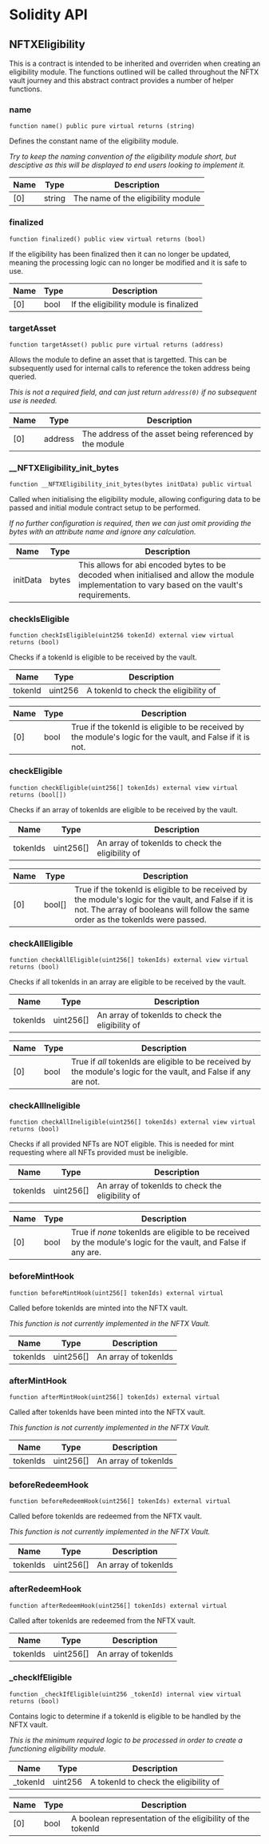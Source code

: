 # Solidity API

## NFTXEligibility

This is a contract is intended to be inherited and overriden when creating
an eligibility module. The functions outlined will be called throughout the NFTX
vault journey and this abstract contract provides a number of helper functions.

### name

```solidity
function name() public pure virtual returns (string)
```

Defines the constant name of the eligibility module.

_Try to keep the naming convention of the eligibility module short, but
desciptive as this will be displayed to end users looking to implement it._

| Name | Type | Description |
| ---- | ---- | ----------- |
| [0] | string | The name of the eligibility module |

### finalized

```solidity
function finalized() public view virtual returns (bool)
```

If the eligibility has been finalized then it can no longer be updated,
meaning the processing logic can no longer be modified and it is safe to use.

| Name | Type | Description |
| ---- | ---- | ----------- |
| [0] | bool | If the eligibility module is finalized |

### targetAsset

```solidity
function targetAsset() public pure virtual returns (address)
```

Allows the module to define an asset that is targetted. This can be
subsequently used for internal calls to reference the token address being
queried.

_This is not a required field, and can just return `address(0)` if no
subsequent use is needed._

| Name | Type | Description |
| ---- | ---- | ----------- |
| [0] | address | The address of the asset being referenced by the module |

### __NFTXEligibility_init_bytes

```solidity
function __NFTXEligibility_init_bytes(bytes initData) public virtual
```

Called when initialising the eligibility module, allowing configuring data
to be passed and initial module contract setup to be performed.

_If no further configuration is required, then we can just omit providing the
bytes with an attribute name and ignore any calculation._

| Name | Type | Description |
| ---- | ---- | ----------- |
| initData | bytes | This allows for abi encoded bytes to be decoded when initialised and allow the module implementation to vary based on the vault's requirements. |

### checkIsEligible

```solidity
function checkIsEligible(uint256 tokenId) external view virtual returns (bool)
```

Checks if a tokenId is eligible to be received by the vault.

| Name | Type | Description |
| ---- | ---- | ----------- |
| tokenId | uint256 | A tokenId to check the eligibility of |

| Name | Type | Description |
| ---- | ---- | ----------- |
| [0] | bool | True if the tokenId is eligible to be received by the module's logic for the vault, and False if it is not. |

### checkEligible

```solidity
function checkEligible(uint256[] tokenIds) external view virtual returns (bool[])
```

Checks if an array of tokenIds are eligible to be received by the vault.

| Name | Type | Description |
| ---- | ---- | ----------- |
| tokenIds | uint256[] | An array of tokenIds to check the eligibility of |

| Name | Type | Description |
| ---- | ---- | ----------- |
| [0] | bool[] | True if the tokenId is eligible to be received by the module's logic for the vault, and False if it is not. The array of booleans will follow the same order as the tokenIds were passed. |

### checkAllEligible

```solidity
function checkAllEligible(uint256[] tokenIds) external view virtual returns (bool)
```

Checks if all tokenIds in an array are eligible to be received by the vault.

| Name | Type | Description |
| ---- | ---- | ----------- |
| tokenIds | uint256[] | An array of tokenIds to check the eligibility of |

| Name | Type | Description |
| ---- | ---- | ----------- |
| [0] | bool | True if _all_ tokenIds are eligible to be received by the module's logic for the vault, and False if any are not. |

### checkAllIneligible

```solidity
function checkAllIneligible(uint256[] tokenIds) external view virtual returns (bool)
```

Checks if all provided NFTs are NOT eligible. This is needed for mint requesting
where all NFTs provided must be ineligible.

| Name | Type | Description |
| ---- | ---- | ----------- |
| tokenIds | uint256[] | An array of tokenIds to check the eligibility of |

| Name | Type | Description |
| ---- | ---- | ----------- |
| [0] | bool | True if _none_ tokenIds are eligible to be received by the module's logic for the vault, and False if any are. |

### beforeMintHook

```solidity
function beforeMintHook(uint256[] tokenIds) external virtual
```

Called before tokenIds are minted into the NFTX vault.

_This function is not currently implemented in the NFTX Vault._

| Name | Type | Description |
| ---- | ---- | ----------- |
| tokenIds | uint256[] | An array of tokenIds |

### afterMintHook

```solidity
function afterMintHook(uint256[] tokenIds) external virtual
```

Called after tokenIds have been minted into the NFTX vault.

_This function is not currently implemented in the NFTX Vault._

| Name | Type | Description |
| ---- | ---- | ----------- |
| tokenIds | uint256[] | An array of tokenIds |

### beforeRedeemHook

```solidity
function beforeRedeemHook(uint256[] tokenIds) external virtual
```

Called before tokenIds are redeemed from the NFTX vault.

_This function is not currently implemented in the NFTX Vault._

| Name | Type | Description |
| ---- | ---- | ----------- |
| tokenIds | uint256[] | An array of tokenIds |

### afterRedeemHook

```solidity
function afterRedeemHook(uint256[] tokenIds) external virtual
```

Called after tokenIds are redeemed from the NFTX vault.

| Name | Type | Description |
| ---- | ---- | ----------- |
| tokenIds | uint256[] | An array of tokenIds |

### _checkIfEligible

```solidity
function _checkIfEligible(uint256 _tokenId) internal view virtual returns (bool)
```

Contains logic to determine if a tokenId is eligible to be handled by the
NFTX vault.

_This is the minimum required logic to be processed in order to create a
functioning eligibility module._

| Name | Type | Description |
| ---- | ---- | ----------- |
| _tokenId | uint256 | A tokenId to check the eligibility of |

| Name | Type | Description |
| ---- | ---- | ----------- |
| [0] | bool | A boolean representation of the eligibility of the tokenId |

